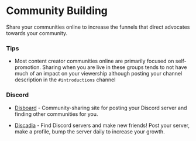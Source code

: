 # Community Building
Share your communities online to increase the funnels that direct advocates towards your community.

### Tips 
- Most content creator communities online are primarily focused on self-promotion. Sharing when you are live in these groups tends to not have much of an impact on your viewership although posting your channel description in the ```#introductions``` channel


### Discord
* [Disboard](https://disboard.org/) - Community-sharing site for posting your Discord server and finding other communities for you.

* [Discadia](https://discadia.com/) - Find Discord servers and make new friends! Post your server, make a profile, bump the server daily to increase your growth.